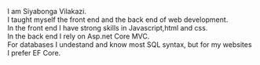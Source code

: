 I am Siyabonga Vilakazi.  
I taught myself the front end and the back end of web development.  
In the front end I have strong skills in Javascript,html and css.   
In the back end I rely on Asp.net Core MVC.  
For databases I undestand and know most SQL syntax, but for my websites I prefer EF Core.



